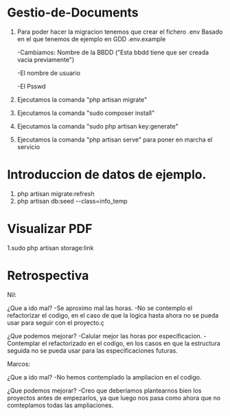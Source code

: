 # Gestio-de-Documents
1. Para poder hacer la migracion tenemos que crear el fichero .env Basado en el que tenemos de ejemplo en GDD .env.example

	-Cambiamos: Nombre de la BBDD ("Esta bbdd tiene que ser creada vacia previamente")

	-El nombre de usuario

	-El Psswd
    
2. Ejecutamos la comanda "php artisan migrate"
3. Ejecutamos la comanda "sudo composer install"
4. Ejecutamos la comanda "sudo php artisan key:generate"
5. Ejecutamos la comanda "php artisan serve" para poner en marcha el servicio

# Introduccion de datos de ejemplo.
1. php artisan migrate:refresh
2. php artisan db:seed --class=info_temp

# Visualizar PDF
1.sudo php artisan storage:link
# Retrospectiva
Nil:

¿Que a ido mal?
    -Se aproximo mal las horas.
    -No se contemplo el refactorizar el codigo,
     en el caso de que la logica hasta ahora no se pueda usar para seguir con el proyecto.ç
     
¿Que podemos mejorar?
    -Calular mejor las horas por especificacion.
    -Contemplar el refactorizado en el codigo,
     en los casos en que la estructura seguida no se pueda usar para las especificaciones futuras.

Marcos:

¿Que a ido mal?
     -No hemos contemplado la ampliacion en el codigo.
  


¿Que podemos mejorar?
-Creo que deberiamos plantearnos bien los proyectos antes de empezarlos, ya que luego nos pasa como ahora que no comteplamos todas las ampliaciones.


